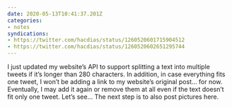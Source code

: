 ```yaml
---
date: 2020-05-13T10:41:37.201Z
categories:
- notes
syndications:
- https://twitter.com/hacdias/status/1260520601715904512
- https://twitter.com/hacdias/status/1260520602651295744
---
```


I just updated my website’s API to support splitting a text into multiple tweets if it’s longer than 280 characters. In addition, in case everything fits one tweet, I won’t be adding a link to my website’s original post… for now. Eventually, I may add it again or remove them at all even if the text doesn’t fit only one tweet. Let’s see… The next step is to also post pictures here.
